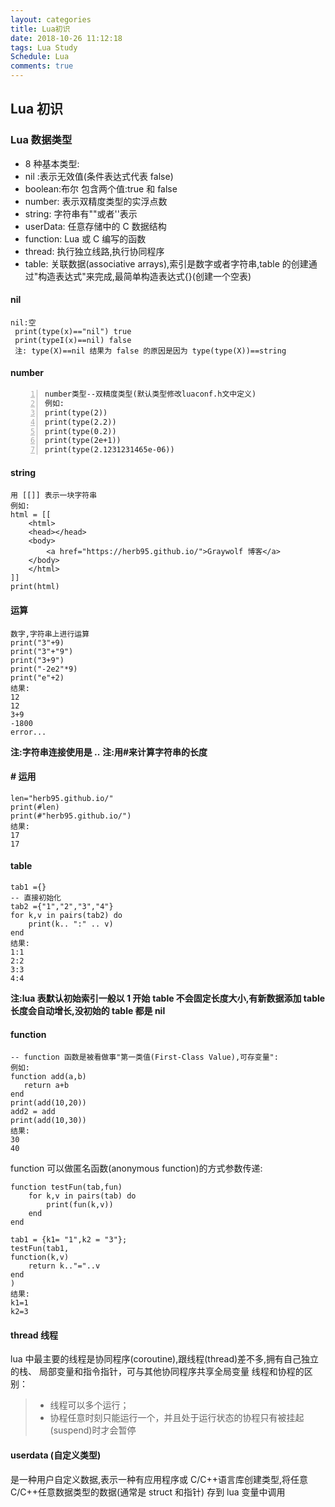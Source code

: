 ```yaml
---
layout: categories
title: Lua初识
date: 2018-10-26 11:12:18
tags: Lua Study
Schedule: Lua
comments: true
---
```


## Lua 初识

### Lua 数据类型

- 8 种基本类型:
- nil :表示无效值(条件表达式代表 false)
- boolean:布尔 包含两个值:true 和 false
- number: 表示双精度类型的实浮点数
- string: 字符串有""或者''表示
- userData: 任意存储中的 C 数据结构
- function: Lua 或 C 编写的函数
- thread: 执行独立线路,执行协同程序
- table: 关联数据(associative arrays),索引是数字或者字符串,table 的创建通过"构造表达式"来完成,最简单构造表达式{}(创建一个空表)

#### nil

```nil
nil:空
 print(type(x)=="nil") true
 print(typeI(x)==nil) false
 注: type(X)==nil 结果为 false 的原因是因为 type(type(X))==string
```

#### number

```number
number类型--双精度类型(默认类型修改luaconf.h文中定义)
例如:
print(type(2))
print(type(2.2))
print(type(0.2))
print(type(2e+1))
print(type(2.1231231465e-06))
```

#### string

```string
用 [[]] 表示一块字符串
例如:
html = [[
    <html>
    <head></head>
    <body>
        <a href="https://herb95.github.io/">Graywolf 博客</a>
    </body>
    </html>
]]
print(html)
```

#### 运算

```运算
数字,字符串上进行运算
print("3"+9)
print("3"+"9")
print("3+9")
print("-2e2"*9)
print("e"+2)
结果:
12
12
3+9
-1800
error...
```

**注:字符串连接使用是 ..**
**注:用#来计算字符串的长度**

#### # 运用

```#运用
len="herb95.github.io/"
print(#len)
print(#"herb95.github.io/")
结果:
17
17
```

#### table

```table
tab1 ={}
-- 直接初始化
tab2 ={"1","2","3","4"}
for k,v in pairs(tab2) do
    print(k.. ":" .. v)
end
结果:
1:1
2:2
3:3
4:4
```

**注:lua 表默认初始索引一般以 1 开始**
**table 不会固定长度大小,有新数据添加 table 长度会自动增长,没初始的 table 都是 nil**

#### function

```function
-- function 函数是被看做事"第一类值(First-Class Value),可存变量":
例如:
function add(a,b)
   return a+b
end
print(add(10,20))
add2 = add
print(add(10,30))
结果:
30
40
```

function 可以做匿名函数(anonymous function)的方式参数传递:

```匿名函数
function testFun(tab,fun)
    for k,v in pairs(tab) do
        print(fun(k,v))
    end
end

tab1 = {k1= "1",k2 = "3"};
testFun(tab1,
function(k,v)
    return k.."="..v
end
)
结果:
k1=1
k2=3
```

#### thread 线程

lua 中最主要的线程是协同程序(coroutine),跟线程(thread)差不多,拥有自己独立的栈、 局部变量和指令指针，可与其他协同程序共享全局变量
线程和协程的区别：

> - 线程可以多个运行；
> - 协程任意时刻只能运行一个，并且处于运行状态的协程只有被挂起(suspend)时才会暂停

#### userdata (自定义类型)

是一种用户自定义数据,表示一种有应用程序或 C/C++语言库创建类型,将任意 C/C++任意数据类型的数据(通常是 struct 和指针) 存到 lua 变量中调用
